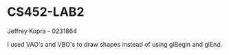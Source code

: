 CS452-LAB2
==========
Jeffrey Kopra - 0231864

I used VAO's and VBO's to draw shapes instead of using glBegin and glEnd.
